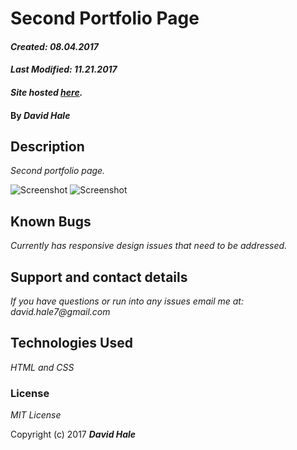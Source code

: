 # Second Portfolio Page

#### _Created: 08.04.2017_
#### _Last Modified: 11.21.2017_

#### _Site hosted [here](https://phuzisham.github.io/portfolio-page/)._

#### By _David Hale_

## Description

_Second portfolio page._

![Screenshot](https://github.com/phuzisham/second-portfolio/blob/master/img/cap.png "Screen Capture")
![Screenshot](https://github.com/phuzisham/second-portfolio/blob/master/img/cap.png "Screen Capture")

## Known Bugs

_Currently has responsive design issues that need to be addressed._

## Support and contact details

_If you have questions or run into any issues email me at: david.hale7@gmail.com_

## Technologies Used

_HTML and CSS_

### License

*MIT License*

Copyright (c) 2017 **_David Hale_**
